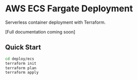 # AWS ECS Fargate Deployment

Serverless container deployment with Terraform.

[Full documentation coming soon]

## Quick Start

```bash
cd deploy/ecs
terraform init
terraform plan
terraform apply
```
